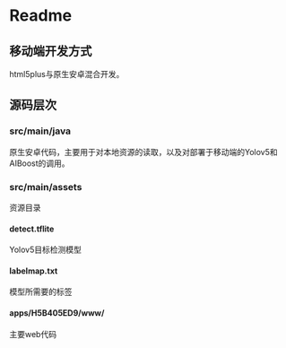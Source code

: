 # Readme

## 移动端开发方式

html5plus与原生安卓混合开发。

## 源码层次

### src/main/java

原生安卓代码，主要用于对本地资源的读取，以及对部署于移动端的Yolov5和AIBoost的调用。

### src/main/assets

资源目录

#### detect.tflite

Yolov5目标检测模型

#### labelmap.txt

模型所需要的标签

#### apps/H5B405ED9/www/

主要web代码